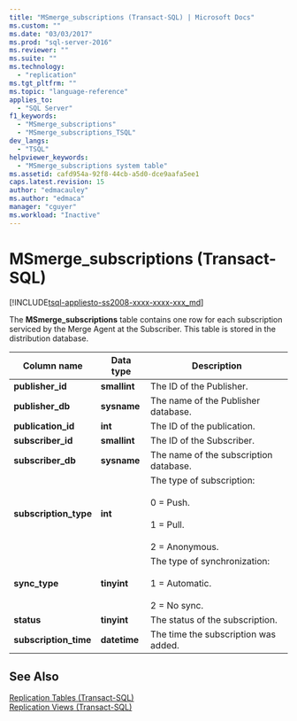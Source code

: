 ```yaml
---
title: "MSmerge_subscriptions (Transact-SQL) | Microsoft Docs"
ms.custom: ""
ms.date: "03/03/2017"
ms.prod: "sql-server-2016"
ms.reviewer: ""
ms.suite: ""
ms.technology: 
  - "replication"
ms.tgt_pltfrm: ""
ms.topic: "language-reference"
applies_to: 
  - "SQL Server"
f1_keywords: 
  - "MSmerge_subscriptions"
  - "MSmerge_subscriptions_TSQL"
dev_langs: 
  - "TSQL"
helpviewer_keywords: 
  - "MSmerge_subscriptions system table"
ms.assetid: cafd954a-92f8-44cb-a5d0-dce9aafa5ee1
caps.latest.revision: 15
author: "edmacauley"
ms.author: "edmaca"
manager: "cguyer"
ms.workload: "Inactive"
---
```

# MSmerge_subscriptions (Transact-SQL)
[!INCLUDE[tsql-appliesto-ss2008-xxxx-xxxx-xxx_md](../../includes/tsql-appliesto-ss2008-xxxx-xxxx-xxx-md.md)]

  The **MSmerge_subscriptions** table contains one row for each subscription serviced by the Merge Agent at the Subscriber. This table is stored in the distribution database.  
  
|Column name|Data type|Description|  
|-----------------|---------------|-----------------|  
|**publisher_id**|**smallint**|The ID of the Publisher.|  
|**publisher_db**|**sysname**|The name of the Publisher database.|  
|**publication_id**|**int**|The ID of the publication.|  
|**subscriber_id**|**smallint**|The ID of the Subscriber.|  
|**subscriber_db**|**sysname**|The name of the subscription database.|  
|**subscription_type**|**int**|The type of subscription:<br /><br /> 0 = Push.<br /><br /> 1 = Pull.<br /><br /> 2 = Anonymous.|  
|**sync_type**|**tinyint**|The type of synchronization:<br /><br /> 1 = Automatic.<br /><br /> 2 = No sync.|  
|**status**|**tinyint**|The status of the subscription.|  
|**subscription_time**|**datetime**|The time the subscription was added.|  
  
## See Also  
 [Replication Tables &#40;Transact-SQL&#41;](../../relational-databases/system-tables/replication-tables-transact-sql.md)   
 [Replication Views &#40;Transact-SQL&#41;](../../relational-databases/system-views/replication-views-transact-sql.md)  
  
  
